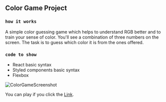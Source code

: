 ## Color Game Project

### `how it works`

A simple color guessing game which helps to understand RGB better and to train your sense of color.
You'll see a combination of three numbers on the screen. The task is to guess which color it is from the ones offered.

### `code to show`

* React basic syntax
* Styled components basic syntax
* Flexbox

![ColorGameScreenshot](https://i.ibb.co/PhTzdQJ/Color-Game.png)

You can play if you click the [Link](https://colour-game-react.herokuapp.com/).
